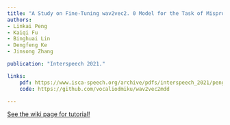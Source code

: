 ```yaml
---
title: "A Study on Fine-Tuning wav2vec2. 0 Model for the Task of Mispronunciation Detection and Diagnosis."
authors:
- Linkai Peng
- Kaiqi Fu
- Binghuai Lin
- Dengfeng Ke
- Jinsong Zhang

publication: "Interspeech 2021."

links:
    pdf: https://www.isca-speech.org/archive/pdfs/interspeech_2021/peng21e_interspeech.pdf
    code: https://github.com/vocaliodmiku/wav2vec2mdd

---
```



[See the wiki page for tutorial!](https://github.com/hadisinaee/avicenna/wiki)